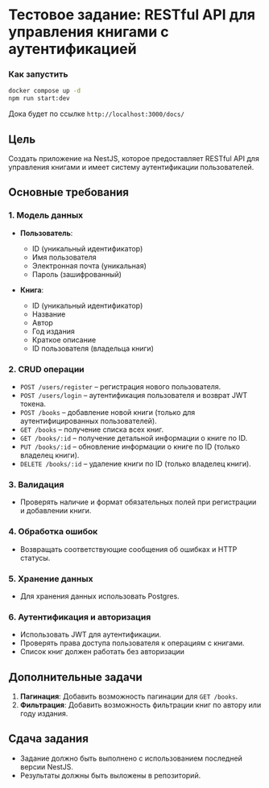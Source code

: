 # Тестовое задание: RESTful API для управления книгами с аутентификацией

### Как запустить


```bash
docker compose up -d
npm run start:dev
```

Дока будет по ссылке `http://localhost:3000/docs/`

## Цель

Создать приложение на NestJS, которое предоставляет RESTful API для управления книгами и имеет систему аутентификации пользователей.

## Основные требования

### 1. Модель данных

- **Пользователь**:
    - ID (уникальный идентификатор)
    - Имя пользователя
    - Электронная почта (уникальная)
    - Пароль (зашифрованный)

- **Книга**:
    - ID (уникальный идентификатор)
    - Название
    - Автор
    - Год издания
    - Краткое описание
    - ID пользователя (владельца книги)

### 2. CRUD операции

- `POST /users/register` – регистрация нового пользователя.
- `POST /users/login` – аутентификация пользователя и возврат JWT токена.
- `POST /books` – добавление новой книги (только для аутентифицированных пользователей).
- `GET /books` – получение списка всех книг.
- `GET /books/:id` – получение детальной информации о книге по ID.
- `PUT /books/:id` – обновление информации о книге по ID (только владелец книги).
- `DELETE /books/:id` – удаление книги по ID (только владелец книги).

### 3. Валидация

- Проверять наличие и формат обязательных полей при регистрации и добавлении книги.

### 4. Обработка ошибок

- Возвращать соответствующие сообщения об ошибках и HTTP статусы.

### 5. Хранение данных

- Для хранения данных использовать Postgres.

### 6. Аутентификация и авторизация

- Использовать JWT для аутентификации.
- Проверять права доступа пользователя к операциям с книгами.
- Список книг должен работать без авторизации

## Дополнительные задачи

1. **Пагинация**: Добавить возможность пагинации для `GET /books`.
2. **Фильтрация**: Добавить возможность фильтрации книг по автору или году издания.

## Сдача задания

- Задание должно быть выполнено с использованием последней версии NestJS.
- Результаты должны быть выложены в репозиторий.
